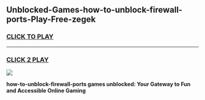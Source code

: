 
## Unblocked-Games-how-to-unblock-firewall-ports-Play-Free-zegek
<h3>
<a href="https://premium76.site?title=how-to-unblock-firewall-ports&ref=18A1">CLICK TO PLAY</a></h3>
<hr>

<h3>
<a href="https://premium76.site?title=how-to-unblock-firewall-ports&ref=18A1">CLICK 2 PLAY</a>
  
</h3>

<a href="https://premium76.site?title=how-to-unblock-firewall-ports&ref=18A1"><img src="https://clearcache.store/games.png"></a>


**how-to-unblock-firewall-ports games unblocked: Your Gateway to Fun and Accessible Online Gaming**
